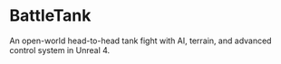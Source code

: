 # BattleTank
An open-world head-to-head tank fight with AI, terrain, and advanced control system in Unreal 4.